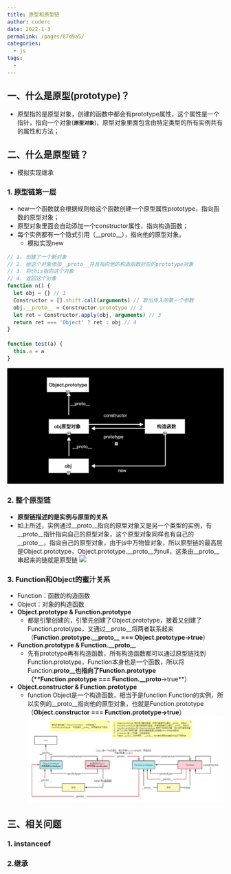 ```yaml
---
title: 原型和原型链
author: coderc
date: 2022-1-3
permalink: /pages/87d9a5/
categories: 
  - js
tags: 
  - 
---
```

## 一、什么是原型(prototype)？
- 原型指的是原型对象，创建的函数中都会有prototype属性，这个属性是一个指针，指向一个对象(**`原型对象`**)，原型对象里面包含由特定类型的所有实例共有的属性和方法；
## 二、什么是原型链？
- 模拟实现继承
### 1.	原型链第一层
- new一个函数就会根据规则给这个函数创建一个原型属性prototype，指向函数的原型对象；
- 原型对象里面会自动添加一个constructor属性，指向构造函数；
- 每个实例都有一个隐式引用（\_\_proto__），指向他的原型对象。
  - 模拟实现new
```JavaScript
// 1. 创建了一个新对象
// 2. 给这个对象添加__proto__并且指向他的构造函数对应的prototype对象
// 3. 将this指向这个对象
// 4. 返回这个对象
function n() {
  let obj = {} // 1
  Constructor = [].shift.call(arguments) // 取出传入的第一个参数
  obj.__proto__ = Constructor.prototype // 2
  let ret = Constructor.apply(obj, arguments) // 3
  return ret === 'Object' ? ret : obj // 4
}

function test(a) {
  this.a = a
}
```
![原型链第一层](./assets/prototype1.png)
### 2. 整个原型链
- **原型链描述的是实例与原型的关系**
- 如上所述，实例通过__proto__指向的原型对象又是另一个类型的实例，有\_\_proto__指针指向自己的原型对象，这个原型对象同样也有自己的__proto__，指向自己的原型对象，由于js中万物皆对象，所以原型链的最高层是Object.prototype，Object.prototype.__proto__为null，这条由__proto__串起来的链就是原型链
![](https://p9-juejin.byteimg.com/tos-cn-i-k3u1fbpfcp/debc9749923a4766b66e2e6c3c9f8182~tplv-k3u1fbpfcp-watermark.image)
### 3. Function和Object的蜜汁关系
- Function：函数的构造函数
- Object：对象的构造函数
- **Object.prototype & Function.prototype**
  - 都是引擎创建的，引擎先创建了Object.prototype，接着又创建了Function.prototype，又通过\_\_proto__将两者联系起来（**Function.prototype.\_\_proto__ === Object.prototype→true**）
- **Function.prototype & Function.\_\_proto__**
  - 先有prototype再有构造函数，所有构造函数都可以通过原型链找到Function.prototype，Function本身也是一个函数，所以将Function.__proto__也指向了Function.prototype（**Function.prototype === Function.\_\_proto__→true**）
- **Object.constructor & Function.prototype**
  - function Object是一个构造函数，相当于是function Function的实例，所以实例的__proto__指向他的原型对象，也就是Function.prototype（**Object.constructor === Function.prototype→true**）
![原型链](./assets/prototype.png)
## 三、相关问题
### 1. instanceof
<!-- TODO -->
### 2.继承
<!-- TODO -->